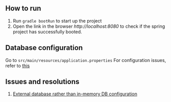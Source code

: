 ## How to run
1. Run `gradle bootRun` to start up the project
2. Open the link in the browser _http://localhost:8080_ to check if the spring project has successfully booted.

## Database configuration
Go to `src/main/resources/application.properties`
For configuration issues, refer to [this](https://stackoverflow.com/questions/43249308/cant-create-a-mysql-database-using-spring-boot)


## Issues and resolutions
1. [External database rather than in-memory DB configuration](https://stackoverflow.com/questions/43249308/cant-create-a-mysql-database-using-spring-boot)